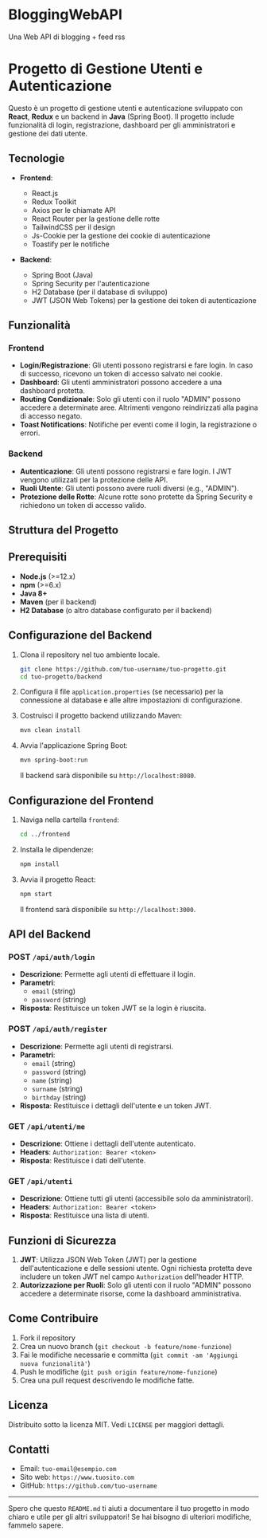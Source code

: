 # BloggingWebAPI
Una Web API di blogging + feed rss
# Progetto di Gestione Utenti e Autenticazione

Questo è un progetto di gestione utenti e autenticazione sviluppato con **React**, **Redux** e un backend in **Java** (Spring Boot). Il progetto include funzionalità di login, registrazione, dashboard per gli amministratori e gestione dei dati utente.

## Tecnologie

- **Frontend**:
    - React.js
    - Redux Toolkit
    - Axios per le chiamate API
    - React Router per la gestione delle rotte
    - TailwindCSS per il design
    - Js-Cookie per la gestione dei cookie di autenticazione
    - Toastify per le notifiche

- **Backend**:
    - Spring Boot (Java)
    - Spring Security per l'autenticazione
    - H2 Database (per il database di sviluppo)
    - JWT (JSON Web Tokens) per la gestione dei token di autenticazione

## Funzionalità

### Frontend
- **Login/Registrazione**: Gli utenti possono registrarsi e fare login. In caso di successo, ricevono un token di accesso salvato nei cookie.
- **Dashboard**: Gli utenti amministratori possono accedere a una dashboard protetta.
- **Routing Condizionale**: Solo gli utenti con il ruolo "ADMIN" possono accedere a determinate aree. Altrimenti vengono reindirizzati alla pagina di accesso negato.
- **Toast Notifications**: Notifiche per eventi come il login, la registrazione o errori.

### Backend
- **Autenticazione**: Gli utenti possono registrarsi e fare login. I JWT vengono utilizzati per la protezione delle API.
- **Ruoli Utente**: Gli utenti possono avere ruoli diversi (e.g., "ADMIN").
- **Protezione delle Rotte**: Alcune rotte sono protette da Spring Security e richiedono un token di accesso valido.

## Struttura del Progetto


## Prerequisiti

- **Node.js** (>=12.x)
- **npm** (>=6.x)
- **Java 8+**
- **Maven** (per il backend)
- **H2 Database** (o altro database configurato per il backend)

## Configurazione del Backend

1. Clona il repository nel tuo ambiente locale.

    ```bash
    git clone https://github.com/tuo-username/tuo-progetto.git
    cd tuo-progetto/backend
    ```

2. Configura il file `application.properties` (se necessario) per la connessione al database e alle altre impostazioni di configurazione.

3. Costruisci il progetto backend utilizzando Maven:

    ```bash
    mvn clean install
    ```

4. Avvia l'applicazione Spring Boot:

    ```bash
    mvn spring-boot:run
    ```

   Il backend sarà disponibile su `http://localhost:8080`.

## Configurazione del Frontend

1. Naviga nella cartella `frontend`:

    ```bash
    cd ../frontend
    ```

2. Installa le dipendenze:

    ```bash
    npm install
    ```

3. Avvia il progetto React:

    ```bash
    npm start
    ```

   Il frontend sarà disponibile su `http://localhost:3000`.

## API del Backend

### **POST** `/api/auth/login`
- **Descrizione**: Permette agli utenti di effettuare il login.
- **Parametri**:
    - `email` (string)
    - `password` (string)
- **Risposta**: Restituisce un token JWT se la login è riuscita.

### **POST** `/api/auth/register`
- **Descrizione**: Permette agli utenti di registrarsi.
- **Parametri**:
    - `email` (string)
    - `password` (string)
    - `name` (string)
    - `surname` (string)
    - `birthday` (string)
- **Risposta**: Restituisce i dettagli dell'utente e un token JWT.

### **GET** `/api/utenti/me`
- **Descrizione**: Ottiene i dettagli dell'utente autenticato.
- **Headers**: `Authorization: Bearer <token>`
- **Risposta**: Restituisce i dati dell'utente.

### **GET** `/api/utenti`
- **Descrizione**: Ottiene tutti gli utenti (accessibile solo da amministratori).
- **Headers**: `Authorization: Bearer <token>`
- **Risposta**: Restituisce una lista di utenti.

## Funzioni di Sicurezza

1. **JWT**: Utilizza JSON Web Token (JWT) per la gestione dell'autenticazione e delle sessioni utente. Ogni richiesta protetta deve includere un token JWT nel campo `Authorization` dell'header HTTP.
2. **Autorizzazione per Ruoli**: Solo gli utenti con il ruolo "ADMIN" possono accedere a determinate risorse, come la dashboard amministrativa.

## Come Contribuire

1. Fork il repository
2. Crea un nuovo branch (`git checkout -b feature/nome-funzione`)
3. Fai le modifiche necessarie e committa (`git commit -am 'Aggiungi nuova funzionalità'`)
4. Push le modifiche (`git push origin feature/nome-funzione`)
5. Crea una pull request descrivendo le modifiche fatte.

## Licenza

Distribuito sotto la licenza MIT. Vedi `LICENSE` per maggiori dettagli.

## Contatti

- Email: `tuo-email@esempio.com`
- Sito web: `https://www.tuosito.com`
- GitHub: `https://github.com/tuo-username`

---

Spero che questo `README.md` ti aiuti a documentare il tuo progetto in modo chiaro e utile per gli altri sviluppatori! Se hai bisogno di ulteriori modifiche, fammelo sapere.
